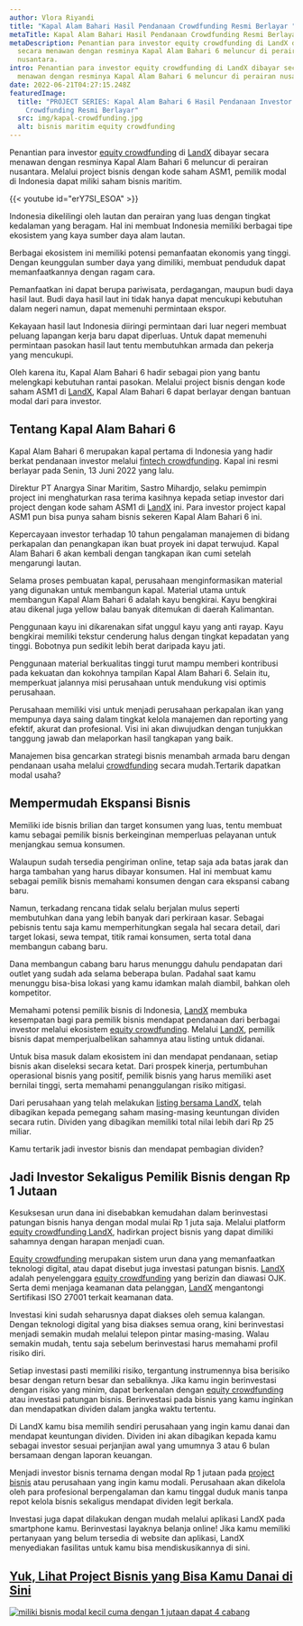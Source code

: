 ```yaml
---
author: Vlora Riyandi
title: "Kapal Alam Bahari Hasil Pendanaan Crowdfunding Resmi Berlayar "
metaTitle: Kapal Alam Bahari Hasil Pendanaan Crowdfunding Resmi Berlayar
metaDescription: Penantian para investor equity crowdfunding di LandX dibayar
  secara menawan dengan resminya Kapal Alam Bahari 6 meluncur di perairan
  nusantara.
intro: Penantian para investor equity crowdfunding di LandX dibayar secara
  menawan dengan resminya Kapal Alam Bahari 6 meluncur di perairan nusantara.
date: 2022-06-21T04:27:15.248Z
featuredImage:
  title: "PROJECT SERIES: Kapal Alam Bahari 6 Hasil Pendanaan Investor
    Crowdfunding Resmi Berlayar"
  src: img/kapal-crowdfunding.jpg
  alt: bisnis maritim equity crowdfunding
---
```

Penantian para investor [equity crowdfunding](https://landx.id/project/?utm_source=Blog&utm_medium=organic+keyword&utm_campaign=blog&utm_id=Blog) di [LandX](https://landx.id/project/?utm_source=Blog&utm_medium=organic+keyword&utm_campaign=blog&utm_id=Blog) dibayar secara menawan dengan resminya Kapal Alam Bahari 6 meluncur di perairan nusantara. Melalui project bisnis dengan kode saham ASM1, pemilik modal di Indonesia dapat miliki saham bisnis maritim.

{{< youtube id="erY7SI_ESOA" >}}

Indonesia dikelilingi oleh lautan dan perairan yang luas dengan tingkat kedalaman yang beragam. Hal ini membuat Indonesia memiliki berbagai tipe ekosistem yang kaya sumber daya alam lautan.

Berbagai ekosistem ini memiliki potensi pemanfaatan ekonomis yang tinggi. Dengan keunggulan sumber daya yang dimiliki, membuat penduduk dapat memanfaatkannya dengan ragam cara.

Pemanfaatkan ini dapat berupa pariwisata, perdagangan, maupun budi daya hasil laut. Budi daya hasil laut ini tidak hanya dapat mencukupi kebutuhan dalam negeri namun, dapat memenuhi permintaan ekspor.

Kekayaan hasil laut Indonesia diiringi permintaan dari luar negeri membuat peluang lapangan kerja baru dapat diperluas. Untuk dapat memenuhi permintaan pasokan hasil laut tentu membutuhkan armada dan pekerja yang mencukupi. 

Oleh karena itu, Kapal Alam Bahari 6 hadir sebagai pion yang bantu melengkapi kebutuhan rantai pasokan. Melalui project bisnis dengan kode saham ASM1 di [LandX](https://landx.id/project/?utm_source=Blog&utm_medium=organic+keyword&utm_campaign=blog&utm_id=Blog), Kapal Alam Bahari 6 dapat berlayar dengan bantuan modal dari para investor.

## Tentang Kapal Alam Bahari 6

Kapal Alam Bahari 6 merupakan kapal pertama di Indonesia yang hadir berkat pendanaan investor melalui [fintech crowdfunding](https://landx.id/project/?utm_source=Blog&utm_medium=organic+keyword&utm_campaign=blog&utm_id=Blog). Kapal ini resmi berlayar pada Senin, 13 Juni 2022 yang lalu.

Direktur PT Anargya Sinar Maritim, Sastro Mihardjo, selaku pemimpin project ini menghaturkan rasa terima kasihnya kepada setiap investor dari project dengan kode saham ASM1 di [LandX](https://landx.id/project/?utm_source=Blog&utm_medium=organic+keyword&utm_campaign=blog&utm_id=Blog) ini. Para investor project kapal ASM1 pun bisa punya saham bisnis sekeren Kapal Alam Bahari 6 ini.

Kepercayaan investor terhadap 10 tahun pengalaman manajemen di bidang perkapalan dan penangkapan ikan buat proyek ini dapat terwujud. Kapal Alam Bahari 6 akan kembali dengan tangkapan ikan cumi setelah mengarungi lautan.

Selama proses pembuatan kapal, perusahaan menginformasikan material yang digunakan untuk membangun kapal. Material utama untuk membangun Kapal Alam Bahari 6 adalah kayu bengkirai. Kayu bengkirai atau dikenal juga yellow balau banyak ditemukan di daerah Kalimantan. 

Penggunaan kayu ini dikarenakan sifat unggul kayu yang anti rayap. Kayu bengkirai memiliki tekstur cenderung halus dengan tingkat kepadatan yang tinggi. Bobotnya pun sedikit lebih berat daripada kayu jati.

Penggunaan material berkualitas tinggi turut mampu memberi kontribusi pada kekuatan dan kokohnya tampilan Kapal Alam Bahari 6. Selain itu, memperkuat jalannya misi perusahaan untuk mendukung visi optimis perusahaan.

Perusahaan memiliki visi untuk menjadi perusahaan perkapalan ikan yang mempunya daya saing dalam tingkat kelola manajemen dan reporting yang efektif, akurat dan profesional. Visi ini akan diwujudkan dengan tunjukkan tanggung jawab dan melaporkan hasil tangkapan yang baik.

Manajemen bisa gencarkan strategi bisnis menambah armada baru dengan pendanaan usaha melalui [crowdfunding](https://landx.id/project/?utm_source=Blog&utm_medium=organic+keyword&utm_campaign=blog&utm_id=Blog) secara mudah.Tertarik dapatkan modal usaha?

## Mempermudah Ekspansi Bisnis 

Memiliki ide bisnis brilian dan target konsumen yang luas, tentu membuat kamu sebagai pemilik bisnis berkeinginan memperluas pelayanan untuk menjangkau semua konsumen.

Walaupun sudah tersedia pengiriman online, tetap saja ada batas jarak dan harga tambahan yang harus dibayar konsumen. Hal ini membuat kamu sebagai pemilik bisnis memahami konsumen dengan cara ekspansi cabang baru.

Namun, terkadang rencana tidak selalu berjalan mulus seperti membutuhkan dana yang lebih banyak dari perkiraan kasar. Sebagai pebisnis tentu saja kamu memperhitungkan segala hal secara detail, dari target lokasi, sewa tempat, titik ramai konsumen, serta total dana membangun cabang baru.

Dana membangun cabang baru harus menunggu dahulu pendapatan dari outlet yang sudah ada selama beberapa bulan. Padahal saat kamu menunggu bisa-bisa lokasi yang kamu idamkan malah diambil, bahkan oleh kompetitor.

Memahami potensi pemilik bisnis di Indonesia, [LandX](https://landx.id/project/?utm_source=Blog&utm_medium=organic+keyword&utm_campaign=blog&utm_id=Blog) membuka kesempatan bagi para pemilik bisnis mendapat pendanaan dari berbagai investor melalui ekosistem [equity crowdfunding](https://landx.id/project/?utm_source=Blog&utm_medium=organic+keyword&utm_campaign=blog&utm_id=Blog). Melalui [LandX](https://landx.id/project/?utm_source=Blog&utm_medium=organic+keyword&utm_campaign=blog&utm_id=Blog), pemilik bisnis dapat memperjualbelikan sahamnya atau listing untuk didanai.

Untuk bisa masuk dalam ekosistem ini dan mendapat pendanaan, setiap bisnis akan diseleksi secara ketat. Dari prospek kinerja, pertumbuhan operasional bisnis yang positif, pemilik bisnis yang harus memiliki aset bernilai tinggi, serta memahami penanggulangan risiko mitigasi.

Dari perusahaan yang telah melakukan [listing bersama LandX](https://landx.id/project/?utm_source=Blog&utm_medium=organic+keyword&utm_campaign=blog&utm_id=Blog), telah dibagikan kepada pemegang saham masing-masing keuntungan dividen secara rutin. Dividen yang dibagikan memiliki total nilai lebih dari Rp 25 miliar.

Kamu tertarik jadi investor bisnis dan mendapat pembagian dividen?

## Jadi Investor Sekaligus Pemilik Bisnis dengan Rp 1 Jutaan

Kesuksesan urun dana ini disebabkan kemudahan dalam berinvestasi patungan bisnis hanya dengan modal mulai Rp 1 juta saja. Melalui platform [equity crowdfunding LandX](https://landx.id/project/?utm_source=Blog&utm_medium=organic+keyword&utm_campaign=blog&utm_id=Blog), hadirkan project bisnis yang dapat dimiliki sahamnya dengan harapan menjadi cuan.

[Equity crowdfunding](https://landx.id/project/?utm_source=Blog&utm_medium=organic+keyword&utm_campaign=blog&utm_id=Blog) merupakan sistem urun dana yang memanfaatkan teknologi digital, atau dapat disebut juga investasi patungan bisnis. [LandX](https://landx.id/project/?utm_source=Blog&utm_medium=organic+keyword&utm_campaign=blog&utm_id=Blog) adalah penyelenggara [equity crowdfunding](https://landx.id/project/?utm_source=Blog&utm_medium=organic+keyword&utm_campaign=blog&utm_id=Blog) yang berizin dan diawasi OJK. Serta demi menjaga keamanan data pelanggan, [LandX](https://landx.id/project/?utm_source=Blog&utm_medium=organic+keyword&utm_campaign=blog&utm_id=Blog) mengantongi Sertifikasi ISO 27001 terkait keamanan data.

Investasi kini sudah seharusnya dapat diakses oleh semua kalangan. Dengan teknologi digital yang bisa diakses semua orang, kini berinvestasi menjadi semakin mudah melalui telepon pintar masing-masing. Walau semakin mudah, tentu saja sebelum berinvestasi harus memahami profil risiko diri.

Setiap investasi pasti memiliki risiko, tergantung instrumennya bisa berisiko besar dengan return besar dan sebaliknya. Jika kamu ingin berinvestasi dengan risiko yang minim, dapat berkenalan dengan [equity crowdfunding ](https://landx.id/project/?utm_source=Blog&utm_medium=organic+keyword&utm_campaign=blog&utm_id=Blog)atau investasi patungan bisnis. Berinvestasi pada bisnis yang kamu inginkan dan mendapatkan dividen dalam jangka waktu tertentu.

Di LandX kamu bisa memilih sendiri perusahaan yang ingin kamu danai dan mendapat keuntungan dividen. Dividen ini akan dibagikan kepada kamu sebagai investor sesuai perjanjian awal yang umumnya 3 atau 6 bulan bersamaan dengan laporan keuangan. 

Menjadi investor bisnis ternama dengan modal Rp 1 jutaan pada [project bisnis](https://landx.id/project/) atau perusahaan yang ingin kamu modali. Perusahaan akan dikelola oleh para profesional berpengalaman dan kamu tinggal duduk manis tanpa repot kelola bisnis sekaligus mendapat dividen legit berkala.

Investasi juga dapat dilakukan dengan mudah melalui aplikasi LandX pada smartphone kamu. Berinvestasi layaknya belanja online! Jika kamu memiliki pertanyaan yang belum tersedia di website dan aplikasi, LandX menyediakan fasilitas untuk kamu bisa mendiskusikannya di sini.

## **[Yuk, Lihat Project Bisnis yang Bisa Kamu Danai di Sini](https://landx.id/project/?utm_source=Blog&utm_medium=organic+keyword&utm_campaign=blog&utm_id=Blog)**

<!--StartFragment-->

[![miliki bisnis modal kecil cuma dengan 1 jutaan dapat 4 cabang ](https://accountgram-production.sfo2.cdn.digitaloceanspaces.com/landx_ghost/2021/11/jadi-owner-bisnis-hanya-1-jutaan-dengan-cuan-yang-sangat-menjanjikan.png)](https://landx.id/project/?utm_source=Blog&utm_medium=organic+keyword&utm_campaign=blog&utm_id=Blog)

<!--EndFragment-->